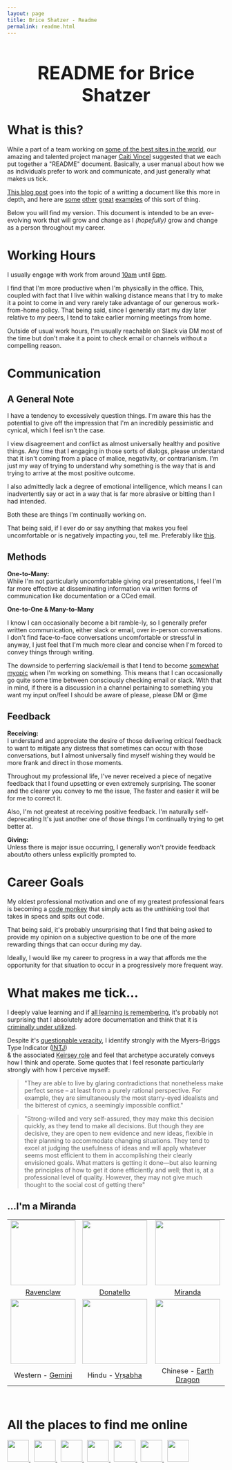```yaml
---
layout: page
title: Brice Shatzer - Readme
permalink: readme.html
---
```


<h1 style="text-align: center;font-size:3em">README for Brice Shatzer</h1>


# What is this? 

While a part of a team working on [some of the best sites in the world](http://thefmg.com/our-brands), our amazing and talented project manager [Caiti Vincel](https://www.linkedin.com/in/caitistout/) suggested that we each put together a "README" document. Basically, a user manual about how we as individuals prefer to work and communicate, and just generally what makes us tick.

[This blog post](https://soapboxhq.com/blog/modern-manager-community/how-to-set-expectations-with-your-team) goes into the topic of a writting a document like this more in depth, and here are [some](https://docs.google.com/presentation/d/1df5MALZKZU6lOeIXUiO-h6ReFM3KuIpnapSE97IZnX4/) [other](https://docs.google.com/document/d/1sx5ssYb_xMrmwPpyjD5xP7RvQ7cHweDYlRGn2SXztKw/) [great](https://docs.google.com/presentation/d/1LGL7fh5zWx8XqHRBra51LcMIHCUluqrdXZ_-XBTXqlg) [examples](http://randsinrepose.com/archives/how-to-rands/) of this sort of thing. 

Below you will find my version. This document is intended to be an ever-evolving work that will grow and change as I *(hopefully)* grow and change as a person throughout my career. 



# Working Hours  

I usually engage with work from around [10am](https://tinyurl.com/ybejrns7) until [6pm](https://tinyurl.com/y76bync5).  

I find that I'm more productive when I'm physically in the office. This, coupled with fact that I live within walking distance means that I try to make it a point to come in and very rarely take advantage of our generous work-from-home policy. That being said, since I generally start my day later relative to my peers, I tend to take earlier morning meetings from home.  

Outside of usual work hours, I'm usually reachable on Slack via DM most of the time but don't make it a point to check email or channels without a compelling reason.


# Communication

## A General Note

I have a tendency to excessively question things. I'm aware this has the potential to give off the impression that I'm an incredibly pessimistic and cynical, which I feel isn't the case. 

I view disagreement and conflict as almost universally healthy and positive things. Any time that I engaging in those sorts of dialogs, please understand that it isn't coming from a place of malice, negativity, or contrarianism. I'm just my way of trying to understand why something is the way that is and trying to arrive at the most positive outcome.

I also admittedly lack a degree of emotional intelligence, which means I can inadvertently say or act in a way that is far more abrasive or bitting than I had intended. 

Both these are things I'm continually working on. 

That being said, if I ever do or say anything that makes you feel uncomfortable or is negatively impacting you, tell me. Preferably like [this](#Feedback).

## Methods  

**One-to-Many:**  
While I'm not particularly uncomfortable giving oral presentations, I feel I'm far more effective at disseminating information via written forms of communication like documentation or a CCed email.  


**One-to-One & Many-to-Many**  

I know I can occasionally become a bit ramble-ly, so I generally prefer written communication, either slack or email, over in-person conversations. I don't find face-to-face conversations uncomfortable or stressful in anyway, I just feel that I'm much more clear and concise when I'm forced to convey things through writing. 

The downside to perferring slack/email is that I tend to become [somewhat myopic](https://www.additudemag.com/understanding-adhd-hyperfocus/) when I'm working on something. This means that I can occasionally go quite some time between consciously checking email or slack. With that in mind, if there is a discussion in a channel pertaining to something you want my input on/feel I should be aware of please, please DM or @me


## Feedback 

**Receiving:**  
I understand and appreciate the desire of those delivering critical feedback to want to mitigate any distress that sometimes can occur with those conversations, but I almost universally find myself wishing they would be more frank and direct in those moments.  

Throughout my professional life, I've never received a piece of negative feedback that I found upsetting or even extremely surprising.  The sooner and the clearer you convey to me the issue, The faster and easier it will be for me to correct it.

Also, I'm not greatest at receiving positive feedback. I'm naturally self-deprecating  It's just another one of those things I'm continually trying to get better at. 

**Giving:**  
Unless there is major issue occurring, I generally won't provide feedback about/to others unless explicitly prompted to. 



# Career Goals 

My oldest professional motivation and one of my greatest professional fears is becoming a [code monkey](https://en.wikipedia.org/wiki/Code_monkey) that simply acts as the unthinking tool that takes in specs and spits out code. 

That being said, it's probably unsurprising that I find that being asked to provide my opinion on a subjective question to be one of the more rewarding things that can occur during my day. 

Ideally, I would like my career to progress in a way that affords me the opportunity for that situation to occur in a progressively more frequent way. 




# What makes me tick...

I deeply value learning and if [all learning is remembering](https://philosophy.stackexchange.com/questions/45599/origin-of-proverb-all-learning-is-remembering), it's probably not surprising that I absolutely adore documentation and think that it is [criminally under utilized](https://twitter.com/patio11/status/1014748989806145536).  

Despite it's [questionable veracity](https://youtu.be/_NQqSnkI32A), I identify strongly with the Myers–Briggs Type Indicator ([INTJ](https://www.16personalities.com/intj-personality))  
 & the associated [Keirsey role](https://en.wikipedia.org/wiki/Mastermind_(role_variant)) and feel that archetype accurately conveys how I think and operate. Some quotes that I feel resonate particularly strongly with how I perceive myself:  

>"They are able to live by glaring contradictions that nonetheless make perfect sense – at least from a purely rational perspective. For example, they are simultaneously the most starry-eyed idealists and the bitterest of cynics, a seemingly impossible conflict."

>"Strong-willed and very self-assured, they may make this decision quickly, as they tend to make all decisions. But though they are decisive, they are open to new evidence and new ideas, flexible in their planning to accommodate changing situations. They tend to excel at judging the usefulness of ideas and will apply whatever seems most efficient to them in accomplishing their clearly envisioned goals. What matters is getting it done—but also learning the principles of how to get it done efficiently and well; that is, at a professional level of quality. However, they may not give much thought to the social cost of getting there"




## ...I'm a Miranda


<table border="0" align="center">
    <tbody align="center">
    <tr>
        <td align="center">
            <a href="https://www.pottermore.com/collection/all-about-ravenclaw" target="_blank"><img src="https://i.imgur.com/FRjXHAw.png" width="150px" /></a>
        </td>
        <td>
            <a href="https://www.buzzfeed.com/justincarissimo/which-teenage-mutant-ninja-turtles-character-are-you"><img src="https://img.buzzfeed.com/buzzfeed-static/static/2015-12/15/16/enhanced/webdr09/anigif_enhanced-5673-1450213488-30.gif" width="150px" /></a>
        </td>
        <td>
            <a href="https://www.buzzfeed.com/lyapalater/are-you-a-carrie-samantha-charlotte-or-miranda" target="_blank"><img src="https://cdn-images-1.medium.com/max/1600/1*OOJ99p7sHMIMBp3WZZVHEg.jpeg" width="150px"/> </a>
        </td>
    </tr>
    <tr>
        <td>
            <a href="https://www.pottermore.com/collection/all-about-ravenclaw" target="_blank">Ravenclaw</a>
        </td>
        <td>
            <a href="https://www.buzzfeed.com/justincarissimo/which-teenage-mutant-ninja-turtles-character-are-you">Donatello</a>
        </td>
        <td><a href="https://www.buzzfeed.com/lyapalater/are-you-a-carrie-samantha-charlotte-or-miranda" target="_blank">
            Miranda 
        </a>
        </td>
    </tr>
    <tr>
        <td>
            <a href="https://en.wikipedia.org/wiki/Gemini_(astrology)" target="_blank"><img src="https://upload.wikimedia.org/wikipedia/commons/thumb/1/15/Gemini.svg/800px-Gemini.svg.png" width="150px" /></a>
        </td>
        <td>
            <a href="https://en.wikipedia.org/wiki/V%E1%B9%9B%E1%B9%A3abha" target="_blank"><img src='http://diysolarpanelsv.com/images/bull-logo-clipart-transparent-5.png' width="150px"/></a>
        </td>
        <td>
            <a href="http://astrologyk.com/zodiac/chinese/year/1988" target="_blank">
                <img src="https://upload.wikimedia.org/wikipedia/commons/thumb/b/b2/Dragon.svg/230px-Dragon.svg.png" width="150px" />
            </a>
        </td>
    </tr>
    <tr>
        <td>
            Western - <a href="https://en.wikipedia.org/wiki/Gemini_(astrology)" target="_blank">Gemini</a>
        </td>
        <td>
            Hindu - <a href="https://en.wikipedia.org/wiki/V%E1%B9%9B%E1%B9%A3abha" target="_blank">Vṛṣabha</a> 
        </td>
        <td>
           Chinese - <a href="http://astrologyk.com/zodiac/chinese/year/1988" target="_blank">Earth Dragon</a>
        </td>
    </tr>
    </tbody>
</table>

<br />

# All the places to find me online
<!-- <section style="display: flex; justify-content: space-around"> -->
<section style=""> 
  <a href="http://briceshatzer.com" target="_blank" rel="noopener">
    <img src="https://i.imgur.com/5xb1L4M.png" width="50px" />
  </a>&nbsp;
  <a href="http://www.linkedin.com/pub/brice-shatzer/16/690/b26/" target="_blank" rel="noopener noreferrer">
    <img src="https://simpleicons.org/icons/linkedin.svg" width="50px"/>
  </a>&nbsp;
  <a href="https://twitter.com/_shatzer" target="_blank" rel="noopener noreferrer">
    <img src="https://simpleicons.org/icons/twitter.svg" width="50px" />
  </a>&nbsp;
  <a href="https://github.com/briceshatzer" target="_blank" rel="noopener noreferrer">
    <img src="https://simpleicons.org/icons/github.svg" width="50px" />
  </a>&nbsp;
  <a href="http://stackoverflow.com/users/1608016/brice-shatzer" target="_blank" rel="noopener noreferrer">
    <img src="https://simpleicons.org/icons/stackoverflow.svg" width="50px" />
  </a>&nbsp;
  <a href="http://codepen.io/BriceShatzer/" target="_blank" rel="noopener noreferrer">
    <img src="https://simpleicons.org/icons/codepen.svg" width="50px" />
  </a>&nbsp;
  <a href="http://briceshatzer.com/blog">
<!--        <img src="https://upload.wikimedia.org/wikipedia/commons/thumb/a/a7/Ei-pencil.svg/512px-Ei-pencil.svg.png" width="50px" /> -->
    <img src="https://i.imgur.com/RziGF8U.png" width="50px" />
  </a>
</section>